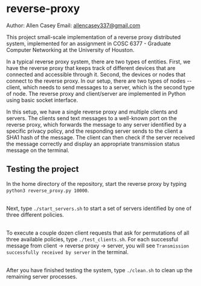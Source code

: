 # reverse-proxy

Author: Allen Casey
Email:  allencasey337@gmail.com

This project small-scale implementation of a reverse proxy distributed system, implemented for an assignment in COSC 6377 - Graduate Computer Networking at the University of Houston.

In a typical reverse proxy system, there are two types of entities. First, we have the reverse proxy that keeps track of different devices that are connected and accessible through it. Second, the devices or nodes that connect to the reverse proxy. In our setup, there are two types of nodes -- client, which needs to send messages to a server, which is the second type of node. The reverse proxy and client/server are implemented in Python using basic socket interface. 

In this setup, we have a single reverse proxy and multiple clients and servers. The clients send text messages to a well-known port on the reverse proxy, which forwards the message to any server identified by a specific privacy policy, and the responding server sends to the client a SHA1 hash of the message. The client can then check if the server received the message correctly and display an appropriate transmission status message on the terminal. 

## Testing the project 


In the home directory of the repository, start the reverse proxy by typing ``python3 reverse_proxy.py 10000``.<br/><br/>

Next, type ``./start_servers.sh`` to start a set of servers identified by one of three different policies.<br/><br/>

To execute a couple dozen client requests that ask for permutations of all three available policies, type ``./test_clients.sh``. For each successful message from client -> reverse proxy -> server, you will see ``Transmission successfully received by server`` in the terminal.<br/><br/>

After you have finished testing the system, type ``./clean.sh`` to clean up the remaining server processes.




